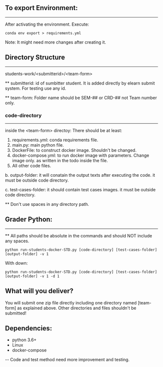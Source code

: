 ## To export Environment: 
---

After activating the environment. Execute: 

```conda env export > requirements.yml```

Note: It might need more changes after creating it.

## Directory Structure
---
students-work/\<submitterid>/\<team-form>

** submitterid: id of sumbitter student. It is added directly by elearn submit system. For testing use any id. 

** team-form: Folder name should be SEM-## or CRD-## not Team number only.

### code-directory
---
 inside the \<team-form> directoy:
There should be at least: 
1. requirements.yml: conda requirements file.
2. main.py: main python file. 
3. DockerFile: to construct docker image. Shouldn't be changed.
4. docker-compose.yml: to run docker image with parameters. Change image only. as written in the todo inside the file. 
5. All other code files. 

b. output-folder: it will conatain the output texts after executing the code. it must be outside code directory.

c. test-cases-folder: it should contain test cases images. it must be outside code directory.

** Don't use spaces in any directory path. 


## Grader Python:
-----------------

** All paths should be absolute in the commands and should NOT include any spaces. 

```python run-students-docker-STD.py [code-directory] [test-cases-folder] [output-folder] -v 1```
    
With down:

```python run-students-docker-STD.py [code-directory] [test-cases-folder] [output-folder] -v 1 -d 1```



## What will you deliver?

You will submit one zip file directly including one directory named [team-form] as explained above. Other directories and files shouldn't be submitted!


## Dependencies: 
* python 3.6+
* Linux
* docker-compose



-- Code and test method need more improvement and testing.
